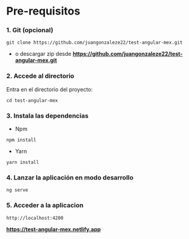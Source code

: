 Pre-requisitos
===========

### __1. Git (opcional)__
```
git clone https://github.com/juangonzaleze22/test-angular-mex.git
```
- o descargar zip desde **https://github.com/juangonzaleze22/test-angular-mex.git**

### __2. Accede al directorio__
Entra en el directorio del proyecto:

```console
cd test-angular-mex
```

### __3. Instala las dependencias__

- Npm
```console
npm install
```
- Yarn
```console
yarn install
```
### __4. Lanzar la aplicación en modo desarrollo__

```console
ng serve
```
### __5. Acceder a la aplicacion__

```console
http://localhost:4200
```

**https://test-angular-mex.netlify.app**




